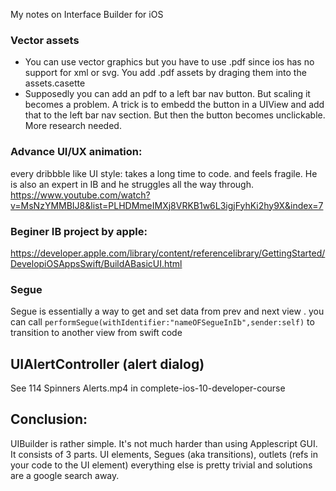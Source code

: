 My notes on Interface Builder for iOS <!--more-->

### Vector assets
- You can use vector graphics but you have to use .pdf since ios has no support for xml or svg. You add .pdf assets by draging them into the assets.casette
- Supposedly you can add an pdf to a left bar nav button. But scaling it becomes a problem. A trick is to embedd the button in a UIView and add that to the left bar nav section. But then the button becomes unclickable. More research needed.

### Advance UI/UX animation:
every dribbble like UI style: takes a long time to code. and feels fragile. He is also an expert in IB and he struggles all the way through.
https://www.youtube.com/watch?v=MsNzYMMBIJ8&list=PLHDMmeIMXj8VRKB1w6L3igjFyhKi2hy9X&index=7

### Beginer IB project by apple:
https://developer.apple.com/library/content/referencelibrary/GettingStarted/DevelopiOSAppsSwift/BuildABasicUI.html

### Segue
Segue is essentially a way to get and set data from prev and next view . you can call `performSegue(withIdentifier:"nameOFSegueInIb",sender:self)` to transition to another view from swift code

## UIAlertController (alert dialog)
See 114 Spinners  Alerts.mp4 in complete-ios-10-developer-course

## Conclusion:
UIBuilder is rather simple. It's not much harder than using Applescript GUI. It consists of 3 parts. UI elements, Segues (aka transitions), outlets (refs in your code to the UI element) everything else is pretty trivial and solutions are a google search away.
